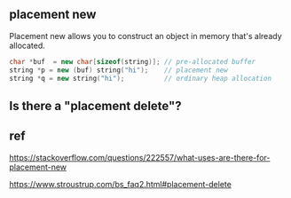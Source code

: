 ## placement new

Placement new allows you to construct an object in memory that's already allocated.

```cpp
char *buf  = new char[sizeof(string)]; // pre-allocated buffer
string *p = new (buf) string("hi");    // placement new
string *q = new string("hi");          // ordinary heap allocation
```

## Is there a "placement delete"?



## ref

https://stackoverflow.com/questions/222557/what-uses-are-there-for-placement-new

https://www.stroustrup.com/bs_faq2.html#placement-delete